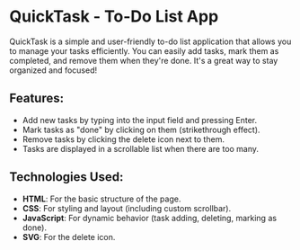 # QuickTask - To-Do List App

QuickTask is a simple and user-friendly to-do list application that allows you to manage your tasks efficiently. You can easily add tasks, mark them as completed, and remove them when they're done. It's a great way to stay organized and focused!

## Features:

- Add new tasks by typing into the input field and pressing Enter.
- Mark tasks as "done" by clicking on them (strikethrough effect).
- Remove tasks by clicking the delete icon next to them.
- Tasks are displayed in a scrollable list when there are too many.

## Technologies Used:

- **HTML**: For the basic structure of the page.
- **CSS**: For styling and layout (including custom scrollbar).
- **JavaScript**: For dynamic behavior (task adding, deleting, marking as done).
- **SVG**: For the delete icon.
